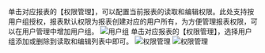 单击对应报表的【权限管理】，可以配置当前报表的读取和编辑权限。此处支持按用户组授权，报表默认权限为报表创建对应的用户所有，为方便管理报表权限，可以在用户管理中增加用户组。
![用户组](http://imgcache.tcecqpoc.fsphere.cn/image/mc.qcloudimg.com/static/img/8de8ad9fa5fc702ab60e081289f6ac28/image.png)
单击对应报表的【权限管理】，选择用户组添加或删除到读取和编辑列表中即可。
![权限管理](http://imgcache.tcecqpoc.fsphere.cn/image/mc.qcloudimg.com/static/img/22215e2c84d3904d23ab9143379b9a9c/image.png)
![权限管理](http://imgcache.tcecqpoc.fsphere.cn/image/mc.qcloudimg.com/static/img/f6d76c4feedf6f1735d801f0b15a83d3/image.png)
